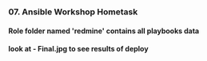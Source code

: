 ### 07. Ansible Workshop Hometask
#### Role folder named 'redmine' contains all playbooks data
#### look at  - Final.jpg to see results of deploy